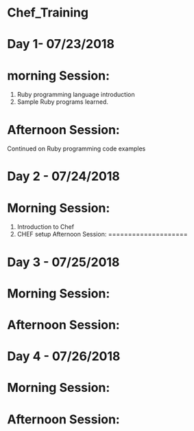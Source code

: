 # Chef_Training
Day 1- 07/23/2018
====================
morning Session:
====================
1. Ruby programming language introduction
2. Sample Ruby programs learned.

Afternoon Session:
====================
Continued on Ruby programming code examples

Day 2 - 07/24/2018
=======================
Morning Session:
====================
1. Introduction to Chef
2. CHEF setup
Afternoon Session:
====================


Day 3 - 07/25/2018
=======================
Morning Session:
====================
Afternoon Session:
====================


Day 4 - 07/26/2018
=======================
Morning Session:
====================
Afternoon Session:
====================
